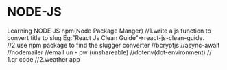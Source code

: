 # NODE-JS
Learning NODE JS
 npm(Node Package Manger)
 //1.write a js function to convert title to slug Eg:"React Js Clean Guide"=>react-js-clean-guide.
 //2.use npm package to find the slugger converter
//bcryptjs
//async-await
//nodemailer
//email un - pw (unshareable)
//dotenv(dot-environment)
// 1.qr code
//2.weather app